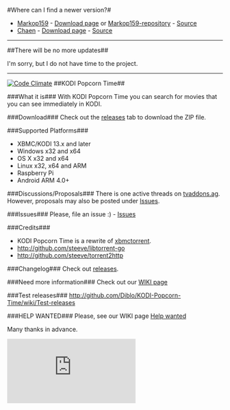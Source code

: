 #Where can I find a newer version?#

* [Markop159](https://github.com/markop159) - [Download page](https://github.com/markop159/KODI-Popcorn-Time/wiki/Download) or [Markop159-repository](https://github.com/markop159/Markop159-repository/tree/master/Releases/plugin.video.kodipopcorntime) - [Source](https://github.com/markop159/KODI-Popcorn-Time)
* [Chaen](https://github.com/chaen) - [Download page](https://github.com/chaen/KODI-Popcorn-Time/releases) - [Source](https://github.com/chaen/KODI-Popcorn-Time/)

<hr>

##There will be no more updates##

I'm sorry, but I do not have time to the project.

<hr>

[![Code Climate](https://codeclimate.com/github/Diblo/KODI-Popcorn-Time/badges/gpa.svg)](https://codeclimate.com/github/Diblo/KODI-Popcorn-Time)
##KODI Popcorn Time##

###What it is###
With KODI Popcorn Time you can search for movies that you can see immediately in KODI.

###Download###
Check out the [releases](http://github.com/Diblo/KODI-Popcorn-Time/releases) tab to download the ZIP file.

###Supported Platforms###
* XBMC/KODI 13.x and later
* Windows x32 and x64
* OS X x32 and x64
* Linux x32, x64 and ARM
* Raspberry Pi
* Android ARM 4.0+

###Discussions/Proposals###
There is one active threads on [tvaddons.ag](http://forums.tvaddons.ag/threads/32586-KODI-Popcorn-Time?p=271031). However, proposals may also be posted under [Issues](http://github.com/Diblo/KODI-Popcorn-Time/issues).

###Issues###
Please, file an issue :) - [Issues](http://github.com/Diblo/KODI-Popcorn-Time/issues)

###Credits###
* KODI Popcorn Time is a rewrite of [xbmctorrent](http://github.com/steeve/xbmctorrent).
* http://github.com/steeve/libtorrent-go
* http://github.com/steeve/torrent2http

###Changelog###
Check out [releases](http://github.com/Diblo/KODI-Popcorn-Time/releases).

###Need more information###
Check out our [WIKI page](http://github.com/Diblo/KODI-Popcorn-Time/wiki/Welcome-to-the-KODI-Popcorn-Time-wiki!)

###Test releases###
http://github.com/Diblo/KODI-Popcorn-Time/wiki/Test-releases

###HELP WANTED###
Please, see our WIKI page [Help wanted](http://github.com/Diblo/KODI-Popcorn-Time/wiki/Help-wanted)

Many thanks in advance.

[![Analytics](https://ga-beacon.appspot.com/UA-63872919-1/KODI-Popcorn-Time/readme.md)](https://github.com/igrigorik/ga-beacon)
